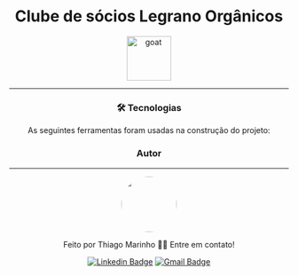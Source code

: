 <div align="center">
<h1>Clube de sócios Legrano Orgânicos</h1>

<a href="https://www.legrano.com.br">
  <img
    height="80"
    width="80"
    alt="goat"
    src="https://www.google.com/imgres?imgurl=https%3A%2F%2Fstatic.goomer.app%2Fstores%2F34952%2Fproducts%2Fmobile_menu%2Ftemplates%2F46517%2Flogo_v1593452968.png&imgrefurl=https%3A%2F%2Flegrano-organicos.goomer.app%2Fmenu&tbnid=N8d2NQ-tdqc5-M&vet=12ahUKEwiCsMT9mqfxAhVQCrkGHXZNABkQMygAegQIARBB..i&docid=7mtOxsd5NdxTCM&w=350&h=196&q=legrano%20org%C3%A2nicos&ved=2ahUKEwiCsMT9mqfxAhVQCrkGHXZNABkQMygAegQIARBB"
  />
</a>

<hr />



### 🛠 Tecnologias

As seguintes ferramentas foram usadas na construção do projeto:

### Autor
---

 <img style="border-radius: 50%;" src="https://photos.app.goo.gl/ZgEZAjCV7SnD4Rsc9" width="100px;" alt=""/>

Feito por Thiago Marinho 👋🏽 Entre em contato!

[![Linkedin Badge](https://img.shields.io/badge/-Thiago-blue?style=flat-square&logo=Linkedin&logoColor=white&link=https://www.linkedin.com/in/tgmarinho/)](https://www.linkedin.com/in/tgmarinho/) 
[![Gmail Badge](https://img.shields.io/badge/-tgmarinho@gmail.com-c14438?style=flat-square&logo=Gmail&logoColor=white&link=mailto:tgmarinho@gmail.com)](mailto:tgmarinho@gmail.com)


